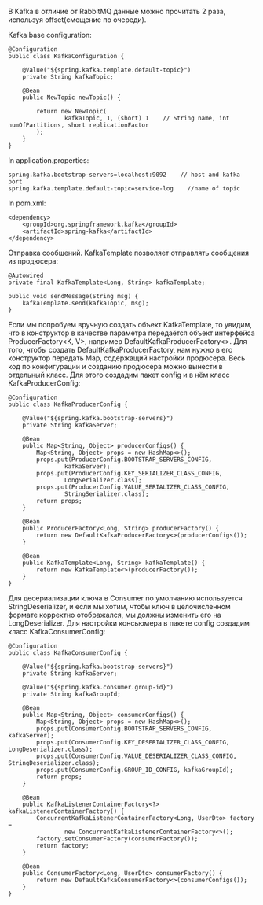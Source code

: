 В Kafka в отличие от RabbitMQ данные можно прочитать 2 раза, используя offset(смещение по очереди).

Kafka base configuration:

    @Configuration
    public class KafkaConfiguration {

        @Value("${spring.kafka.template.default-topic}")
        private String kafkaTopic;
    
        @Bean
        public NewTopic newTopic() {
    
            return new NewTopic(
                    kafkaTopic, 1, (short) 1    // String name, int numOfPartitions, short replicationFactor 
            );
        }
    }

In application.properties:

    spring.kafka.bootstrap-servers=localhost:9092    // host and kafka port
    spring.kafka.template.default-topic=service-log    //name of topic

In pom.xml:

    <dependency>
        <groupId>org.springframework.kafka</groupId>
        <artifactId>spring-kafka</artifactId>
    </dependency>

Отправка сообщений.
KafkaTemplate позволяет отправлять сообщения из продюсера:

    @Autowired
    private final KafkaTemplate<Long, String> kafkaTemplate;
    
    public void sendMessage(String msg) {
        kafkaTemplate.send(kafkaTopic, msg);
    }

Если мы попробуем вручную создать объект KafkaTemplate, то увидим, что в конструктор в качестве параметра передаётся объект интерфейса ProducerFactory<K, V>, например DefaultKafkaProducerFactory<>. Для того, чтобы создать DefaultKafkaProducerFactory, нам нужно в его конструктор передать Map, содержащий настройки продюсера. Весь код по конфигурации и созданию продюсера можно вынести в отдельный класс. Для этого создадим пакет config и в нём класс KafkaProducerConfig:

    @Configuration
    public class KafkaProducerConfig {

        @Value("${spring.kafka.bootstrap-servers}")
        private String kafkaServer;
    
        @Bean
        public Map<String, Object> producerConfigs() {
            Map<String, Object> props = new HashMap<>();
            props.put(ProducerConfig.BOOTSTRAP_SERVERS_CONFIG,
                    kafkaServer);
            props.put(ProducerConfig.KEY_SERIALIZER_CLASS_CONFIG,
                    LongSerializer.class);
            props.put(ProducerConfig.VALUE_SERIALIZER_CLASS_CONFIG,
                    StringSerializer.class);
            return props;
        }
    
        @Bean
        public ProducerFactory<Long, String> producerFactory() {
            return new DefaultKafkaProducerFactory<>(producerConfigs());
        }
    
        @Bean
        public KafkaTemplate<Long, String> kafkaTemplate() {
            return new KafkaTemplate<>(producerFactory());
        }
    }

Для десериализации ключа в Consumer по умолчанию используется StringDeserializer, и если мы хотим, чтобы ключ в целочисленном формате корректно отображался, мы должны изменить его на LongDeserializer. Для настройки консьюмера в пакете config создадим класс KafkaConsumerConfig:

    @Configuration
    public class KafkaConsumerConfig {

        @Value("${spring.kafka.bootstrap-servers}")
        private String kafkaServer;
    
        @Value("${spring.kafka.consumer.group-id}")
        private String kafkaGroupId;
    
        @Bean
        public Map<String, Object> consumerConfigs() {
            Map<String, Object> props = new HashMap<>();
            props.put(ConsumerConfig.BOOTSTRAP_SERVERS_CONFIG, kafkaServer);
            props.put(ConsumerConfig.KEY_DESERIALIZER_CLASS_CONFIG, LongDeserializer.class);
            props.put(ConsumerConfig.VALUE_DESERIALIZER_CLASS_CONFIG, StringDeserializer.class);
            props.put(ConsumerConfig.GROUP_ID_CONFIG, kafkaGroupId);
            return props;
        }
    
        @Bean
        public KafkaListenerContainerFactory<?> kafkaListenerContainerFactory() {
            ConcurrentKafkaListenerContainerFactory<Long, UserDto> factory =
                    new ConcurrentKafkaListenerContainerFactory<>();
            factory.setConsumerFactory(consumerFactory());
            return factory;
        }
    
        @Bean
        public ConsumerFactory<Long, UserDto> consumerFactory() {
            return new DefaultKafkaConsumerFactory<>(consumerConfigs());
        }
    }
